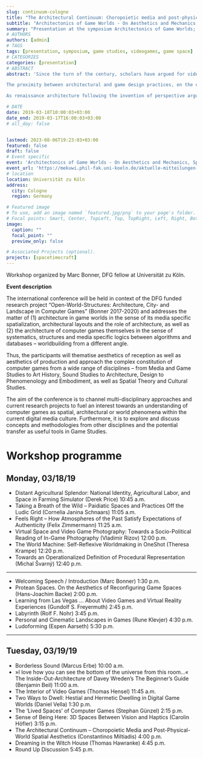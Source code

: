 ```yaml
---
slug: continuum-cologne
title: "The Architectural Continuum: Choropoietic media and post-physical-world spatial aesthetics"
subtitle: "Architectonics of Game Worlds - On Aesthetics and Mechanics, Spaces and Places, Rhythms and Philosophies"
summary: "Presentation at the symposium Architectonics of Game Worlds; 2019"
# AUTHORS
authors: [admin]
# TAGS 
tags: [presentation, symposium, game studies, videogames, game space]
# CATEGORIES 
categories: [presentation]
# ABSTRACT 
abstract: 'Since the turn of the century, scholars have argued for videogames as allegories of space, for game design as narrative architecture and for the focus of games on space as an altogether paradigmatic shift in both their production and consumption. This new paradigm, however, requires and engages with a practical and empirical approach; a different mode of literacy concerned with developable reasoning and abilities relevant to spatial, instead of the more commonly used logical-analytical, cognitive faculties.

The proximity between architectural and game design practices, on the other hand, appears today to be closer than ever. VR is already being used as a representational and evaluation medium for architectural design, and videogames are employed as design and simulation tools for urban planning. This presentation however is concerned with the inverse rhetoric.

As renaissance architecture following the invention of perspective argued for architecture as the drawing, distinct from its material manifestation, similarly today, we can speculate on a continuum that extends to architectures intrinsic and specific to the videogame medium. Drawing from the evolution of spatial concepts through mathematics and physics, we can suggest and design novel spatial configurations that escape the obsolete cartesian flat-earth underlying paradigm that both CAD and game development software presuppose. Commercial games have already shown spaces that while physically inconstructible are perfectly perceivable by our sensory apparatus, and in which we can reason and act upon. This new class of post-physical-world navigable environments, eventually suggests an expanded field of architecture, exploiting currently latent cognitive abilities and simultaneously implying a new, undiscovered domain of spatial and potentially architectural aesthetics.'

# DATE 
date: 2019-03-18T10:00:03+03:00
date_end: 2019-03-17T16:00:03+03:00
# all_day: false


lastmod: 2023-08-06T19:23:03+03:00
featured: false
draft: false
# Event specific 
event: 'Architectonics of Game Worlds - On Aesthetics and Mechanics, Spaces and Places, Rhythms and Philosophies'
event_url: 'https://mekuwi.phil-fak.uni-koeln.de/aktuelle-mitteilungen-veranstaltungen/archiv/2019-architectonics-of-game-worlds'
# location 
location: Universität zu Köln
address:
  city: Cologne
  region: Germany

# Featured image
# To use, add an image named `featured.jpg/png` to your page's folder.
# Focal points: Smart, Center, TopLeft, Top, TopRight, Left, Right, BottomLeft, Bottom, BottomRight.
image:
  caption: ""
  focal_point: ""
  preview_only: false

# Associated Projects (optional).
projects: [spacetimecraft]
---
```


Workshop organized by Marc Bonner, DFG fellow at Universität zu Köln. 

**Event description**

The international conference will be held in context of the DFG funded research project “Open-World-Structures: Architecture, City- and Landscape in Computer Games” (Bonner 2017-2020) and addresses the matter of (1) architecture in game worlds in the sense of its media specific spatialization, architectural layouts and the role of architecture, as well as (2) the architecture of computer games themselves in the sense of systematics, structures and media specific logics between algorithms and databases – worldbuilding from a different angle.

Thus, the participants will thematise aesthetics of reception as well as aesthetics of production and approach the complex constitution of computer games from a wide range of disciplines – from Media and Game Studies to Art History, Sound Studies to Architecture, Design to Phenomenology and Embodiment, as well as Spatial Theory and Cultural Studies.

The aim of the conference is to channel multi-disciplinary approaches and current research projects to fuel an interest towards an understanding of computer games as spatial, architectural or world phenomena within the current digital media culture. Furthermore, it is to explore and discuss concepts and methodologies from other disciplines and the potential transfer as useful tools in Game Studies.

# Workshop programme
## Monday, 03/18/19
- Distant Agricultural Splendor: National Identity, Agricultural Labor, and Space in Farming Simulator (Derek Price) 10:45 a.m.
- Taking a Breath of the Wild – Paidiatic Spaces and Practices Off the Ludic Grid (Cornelia Janina Schnaars) 11:05 a.m.
- Feels Right – How Atmospheres of the Past Satisfy Expectations of Authenticity (Felix Zimmermann) 11:25 a.m.
- Virtual Space and Video Game Photography: Towards a Socio-Political Reading of In-Game Photography (Vladimir Rizov) 12:00 p.m.
- The World Machine: Self-Reflexive Worldmaking in OneShot (Theresa Krampe) 12:20 p.m.
- Towards an Operationalized Definition of Procedural Representation (Michal Švarný) 12:40 p.m.
---
-  Welcoming Speech / Introduction (Marc Bonner) 1:30 p.m.
- Protean Spaces. On the Aesthetics of Reconfiguring Game Spaces (Hans-Joachim Backe) 2:00 p.m.
- Learning from Las Vegas … About Video Games and Virtual Reality Experiences (Gundolf S. Freyermuth) 2:45 p.m.
- Labyrinth (Rolf F. Nohr) 3:45 p.m.
- Personal and Cinematic Landscapes in Games (Rune Klevjer) 4:30 p.m.
- Ludoforming (Espen Aarseth) 5:30 p.m.
---
## Tuesday, 03/19/19

- Borderless Sound (Marcus Erbe) 10:00 a.m.
- »I love how you can see the bottom of the universe from this room…« The Inside-Out-Architecture of Davey Wreden’s The Beginner’s Guide (Benjamin Beil) 11:00 a.m.
- The Interior of Video Games (Thomas Hensel) 11:45 a.m.
- Two Ways to Dwell: Hestial and Hermetic Dwelling in Digital Game Worlds (Daniel Vella) 1:30 p.m.
- The ‘Lived Spaces’ of Computer Games (Stephan Günzel) 2:15 p.m.
- Sense of Being Here: 3D Spaces Between Vision and Haptics (Carolin Höfler) 3:15 p.m.
- The Architectural Continuum – Choropoietic Media and Post-Physical-World Spatial Aesthetics (Constantinos Miltiadis) 4:00 p.m.
- Dreaming in the Witch House (Thomas Hawranke) 4:45 p.m.
- Round Up Discussion 5:45 p.m.
